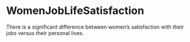 # WomenJobLifeSatisfaction
There is a significant difference between women’s satisfaction with their jobs versus their personal lives.
